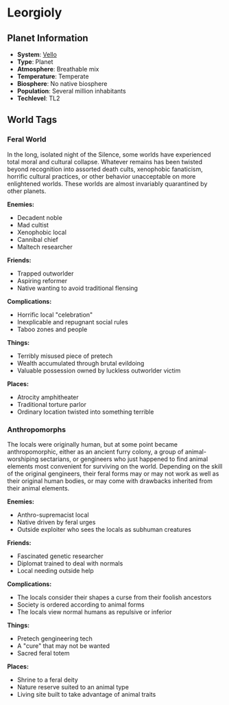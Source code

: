 # Leorgioly

## Planet Information
- **System**: [Vello](../../system--vello.md)
- **Type**: Planet
- **Atmosphere**: Breathable mix
- **Temperature**: Temperate
- **Biosphere**: No native biosphere
- **Population**: Several million inhabitants
- **Techlevel**: TL2

## World Tags

### Feral World

In the long, isolated night of the Silence, some worlds have experienced total moral and cultural collapse. Whatever remains has been twisted beyond recognition into assorted death cults, xenophobic fanaticism, horrific cultural practices, or other behavior unacceptable on more enlightened worlds. These worlds are almost invariably quarantined by other planets.

**Enemies:**
- Decadent noble
- Mad cultist
- Xenophobic local
- Cannibal chief
- Maltech researcher

**Friends:**
- Trapped outworlder
- Aspiring reformer
- Native wanting to avoid traditional flensing

**Complications:**
- Horrific local "celebration"
- Inexplicable and repugnant social rules
- Taboo zones and people

**Things:**
- Terribly misused piece of pretech
- Wealth accumulated through brutal evildoing
- Valuable possession owned by luckless outworlder victim

**Places:**
- Atrocity amphitheater
- Traditional torture parlor
- Ordinary location twisted into something terrible

### Anthropomorphs

The locals were originally human, but at some point became anthropomorphic, either as an ancient furry colony, a group of animal-worshiping sectarians, or gengineers who just happened to find animal elements most convenient for surviving on the world. Depending on the skill of the original gengineers, their feral forms may or may not work as well as their original human bodies, or may come with drawbacks inherited from their animal elements.

**Enemies:**
- Anthro-supremacist local
- Native driven by feral urges
- Outside exploiter who sees the locals as subhuman creatures

**Friends:**
- Fascinated genetic researcher
- Diplomat trained to deal with normals
- Local needing outside help

**Complications:**
- The locals consider their shapes a curse from their foolish ancestors
- Society is ordered according to animal forms
- The locals view normal humans as repulsive or inferior

**Things:**
- Pretech gengineering tech
- A "cure" that may not be wanted
- Sacred feral totem

**Places:**
- Shrine to a feral deity
- Nature reserve suited to an animal type
- Living site built to take advantage of animal traits

